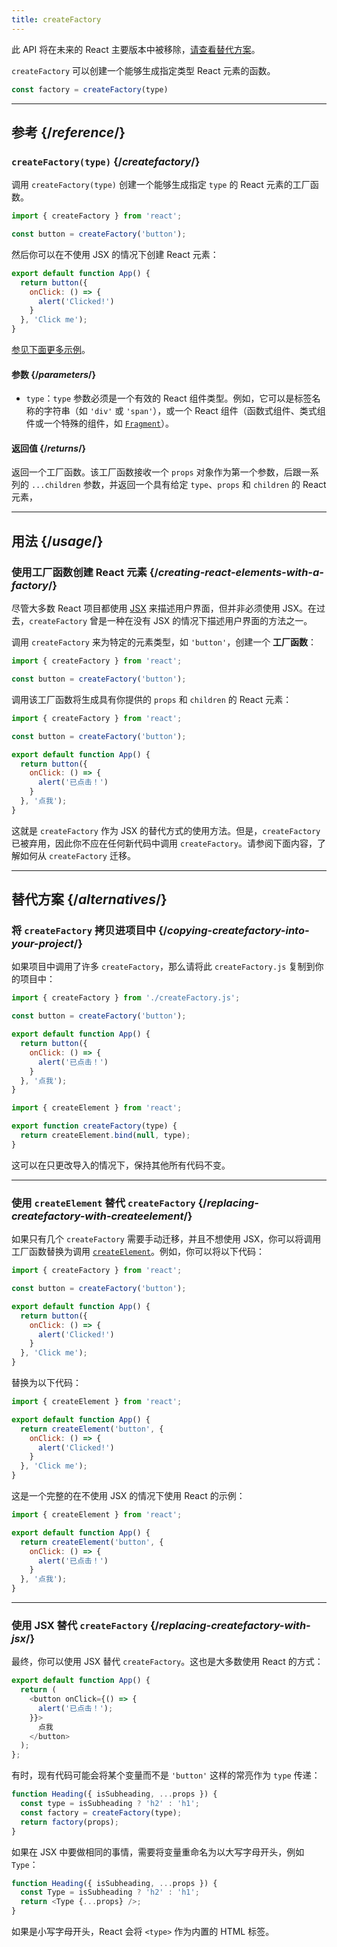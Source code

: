 ```yaml
---
title: createFactory
---
```


<Deprecated>

此 API 将在未来的 React 主要版本中被移除，[请查看替代方案](#alternatives)。

</Deprecated>

<Intro>

`createFactory` 可以创建一个能够生成指定类型 React 元素的函数。

```js
const factory = createFactory(type)
```

</Intro>

<InlineToc />

---

## 参考 {/*reference*/}

### `createFactory(type)` {/*createfactory*/}

调用 `createFactory(type)` 创建一个能够生成指定 `type` 的 React 元素的工厂函数。

```js
import { createFactory } from 'react';

const button = createFactory('button');
```

然后你可以在不使用 JSX 的情况下创建 React 元素：

```js
export default function App() {
  return button({
    onClick: () => {
      alert('Clicked!')
    }
  }, 'Click me');
}
```

[参见下面更多示例](#usage)。

#### 参数 {/*parameters*/}

* `type`：`type` 参数必须是一个有效的 React 组件类型。例如，它可以是标签名称的字符串（如 `'div'` 或 `'span'`），或一个 React 组件（函数式组件、类式组件或一个特殊的组件，如 [`Fragment`](/reference/react/Fragment)）。

#### 返回值 {/*returns*/}

返回一个工厂函数。该工厂函数接收一个 `props` 对象作为第一个参数，后跟一系列的 `...children` 参数，并返回一个具有给定 `type`、`props` 和 `children` 的 React 元素，

---

## 用法 {/*usage*/}

### 使用工厂函数创建 React 元素 {/*creating-react-elements-with-a-factory*/}

尽管大多数 React 项目都使用 [JSX](/learn/writing-markup-with-jsx) 来描述用户界面，但并非必须使用 JSX。在过去，`createFactory` 曾是一种在没有 JSX 的情况下描述用户界面的方法之一。

调用 `createFactory` 来为特定的元素类型，如 `'button'`，创建一个 **工厂函数**：

```js
import { createFactory } from 'react';

const button = createFactory('button');
```

调用该工厂函数将生成具有你提供的 `props` 和 `children` 的 React 元素：

<Sandpack>

```js src/App.js
import { createFactory } from 'react';

const button = createFactory('button');

export default function App() {
  return button({
    onClick: () => {
      alert('已点击！')
    }
  }, '点我');
}
```

</Sandpack>

这就是 `createFactory` 作为 JSX 的替代方式的使用方法。但是，`createFactory` 已被弃用，因此你不应在任何新代码中调用 `createFactory`。请参阅下面内容，了解如何从 `createFactory` 迁移。

---

## 替代方案 {/*alternatives*/}

### 将 `createFactory` 拷贝进项目中 {/*copying-createfactory-into-your-project*/}

如果项目中调用了许多 `createFactory`，那么请将此 `createFactory.js` 复制到你的项目中：

<Sandpack>

```js src/App.js
import { createFactory } from './createFactory.js';

const button = createFactory('button');

export default function App() {
  return button({
    onClick: () => {
      alert('已点击！')
    }
  }, '点我');
}
```

```js src/createFactory.js
import { createElement } from 'react';

export function createFactory(type) {
  return createElement.bind(null, type);
}
```

</Sandpack>

这可以在只更改导入的情况下，保持其他所有代码不变。

---

### 使用 `createElement` 替代 `createFactory` {/*replacing-createfactory-with-createelement*/}

如果只有几个 `createFactory` 需要手动迁移，并且不想使用 JSX，你可以将调用工厂函数替换为调用 [`createElement`](/reference/react/createElement)。例如，你可以将以下代码：

```js {1,3,6}
import { createFactory } from 'react';

const button = createFactory('button');

export default function App() {
  return button({
    onClick: () => {
      alert('Clicked!')
    }
  }, 'Click me');
}
```

替换为以下代码：


```js {1,4}
import { createElement } from 'react';

export default function App() {
  return createElement('button', {
    onClick: () => {
      alert('Clicked!')
    }
  }, 'Click me');
}
```

这是一个完整的在不使用 JSX 的情况下使用 React 的示例：

<Sandpack>

```js src/App.js
import { createElement } from 'react';

export default function App() {
  return createElement('button', {
    onClick: () => {
      alert('已点击！')
    }
  }, '点我');
}
```

</Sandpack>

---

### 使用 JSX 替代 `createFactory` {/*replacing-createfactory-with-jsx*/}

最终，你可以使用 JSX 替代 `createFactory`。这也是大多数使用 React 的方式：

<Sandpack>

```js src/App.js
export default function App() {
  return (
    <button onClick={() => {
      alert('已点击！');
    }}>
      点我
    </button>
  );
};
```

</Sandpack>

<Pitfall>

有时，现有代码可能会将某个变量而不是 `'button'` 这样的常亮作为 `type` 传递：

```js {3}
function Heading({ isSubheading, ...props }) {
  const type = isSubheading ? 'h2' : 'h1';
  const factory = createFactory(type);
  return factory(props);
}
```

如果在 JSX 中要做相同的事情，需要将变量重命名为以大写字母开头，例如 `Type`：

```js {2,3}
function Heading({ isSubheading, ...props }) {
  const Type = isSubheading ? 'h2' : 'h1';
  return <Type {...props} />;
}
```

如果是小写字母开头，React 会将 `<type>` 作为内置的 HTML 标签。

</Pitfall>

